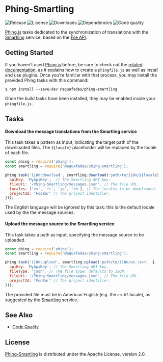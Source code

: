 # Phing-Smartling
![Release](http://img.shields.io/npm/v/@aquafadas/phing-smartling.svg) ![License](http://img.shields.io/npm/l/@aquafadas/phing-smartling.svg) ![Downloads](http://img.shields.io/npm/dt/@aquafadas/phing-smartling.svg) ![Dependencies](http://img.shields.io/david/aquafadas-com/phing-smartling.svg) ![Code quality](https://img.shields.io/codacy/grade/a694355860834f91b2072e49b2825106.svg)

[Phing.js](http://phingjs.com) tasks dedicated to the synchronization of translations with the [Smartling](https://www.smartling.com) service, based on the [File API](http://docs.smartling.com/pages/API/v1/FileAPI).

## Getting Started
If you haven't used [Phing.js](http://phingjs.com) before, be sure to check out the [related documentation](https://github.com/phingjs/phing/blob/master/docs/README.md), as it explains how to create a `phingfile.js` as well as install and use plugins.
Once you're familiar with that process, you may install the provided Phing tasks with this command:

```shell
$ npm install --save-dev @aquafadas/phing-smartling
```

Once the build tasks have been installed, they may be enabled inside your `phingfile.js`.

## Tasks

#### Download the message translations from the Smartling service
This task takes a pattern as input, indicating the target path of the downloaded files.
The `${locale}` placeholder will be replaced by the locale of each file.

```javascript
const phing = require('phing');
const smartling = require('@aquafadas/phing-smartling');

phing.task('i18n:download', smartling.download('path/to/i18n/${locale}.json', {
  apiKey: 'MyApiKey',  // The Smartling API key.
  fileUri: '/Phing-Smartling/messages.json', // The file URL.
  locales: ['es', 'fr', 'ja', 'zh'], // The locales to be downloaded.
  projectId: 'FooBar' // The project identifier.
}));
```

The English language will be ignored by this task: this is the default locale used by the the message sources.

#### Upload the message source to the Smartling service
This task takes a path as input, specifying the message source to be uploaded.

```javascript
const phing = require('phing');
const smartling = require('@aquafadas/phing-smartling');

phing.task('i18n:upload', smartling.upload('path/to/i18n/en.json', {
  apiKey: 'MyApiKey', // The Smartling API key.
  fileType: 'json', // The file type: defaults to JSON.
  fileUri: '/Phing-Smartling/messages.json', // The file URL.
  projectId: 'FooBar' // The project identifier.
}));
```

The provided file must be in American English (e.g. the `en-US` locale), as suggested by the [Smartling](https://www.smartling.com) service.

## See Also
- [Code Quality](https://www.codacy.com/app/aquafadas/phing-smartling)

## License
[Phing-Smartling](https://github.com/aquafadas-com/phing-smartling) is distributed under the Apache License, version 2.0.

